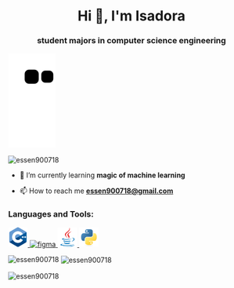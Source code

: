 ﻿<h1 align="center">Hi 👋, I'm Isadora</h1>
<h3 align="center">student majors in computer science engineering</h3>

![](https://raw.githubusercontent.com/essen900718/essen900718/1f7afe0f05b3af60538b56828f4e6098fd1c180e/github-contribution-grid-snake.svg)

<p align="left"> <img src="https://komarev.com/ghpvc/?username=essen900718&label=Profile%20views&color=0e75b6&style=flat" alt="essen900718" /> </p>

- 🌱 I’m currently learning **magic of machine learning**

<!-- - 📝 I regularly write articles on [https://nightynight.info](https://nightynight.info) -->

- 📫 How to reach me **essen900718@gmail.com**

<h3 align="left">Languages and Tools:</h3>
<p align="left"> <a href="https://www.w3schools.com/cpp/" target="_blank" rel="noreferrer"> <img src="https://raw.githubusercontent.com/devicons/devicon/master/icons/cplusplus/cplusplus-original.svg" alt="cplusplus" width="40" height="40"/> </a> <a href="https://www.figma.com/" target="_blank" rel="noreferrer"> <img src="https://www.vectorlogo.zone/logos/figma/figma-icon.svg" alt="figma" width="40" height="40"/> </a> <a href="https://www.java.com" target="_blank" rel="noreferrer"> <img src="https://raw.githubusercontent.com/devicons/devicon/master/icons/java/java-original.svg" alt="java" width="40" height="40"/> </a> <a href="https://www.python.org" target="_blank" rel="noreferrer"> <img src="https://raw.githubusercontent.com/devicons/devicon/master/icons/python/python-original.svg" alt="python" width="40" height="40"/> </a> </p>

<p><img align="left" src="https://github-readme-stats.vercel.app/api/top-langs?username=essen900718&show_icons=true&locale=en&layout=compact" alt="essen900718" /></p>

<p>&nbsp;<img align="center" src="https://github-readme-stats.vercel.app/api?username=essen900718&show_icons=true&locale=en" alt="essen900718" /></p>

<p><img align="center" src="https://github-readme-streak-stats.herokuapp.com/?user=essen900718&" alt="essen900718" /></p>
